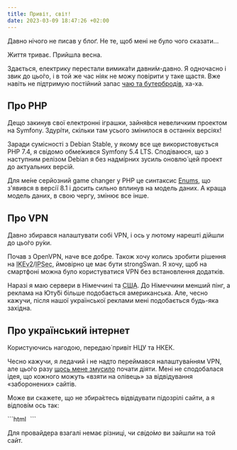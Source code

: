 ```yaml
---
title: Привіт, світ!
date: 2023-03-09 18:47:26 +02:00
---
```


Давно нічого не писав у блоґ. Не те, щоб мені не було чого сказати…

Життя триває. Прийшла весна.

Здається, електрику перестали вимика́ти давни́м-давно. Я одночасно і звик до цьо́го, і в той же час ніяк не можу повірити у таке щастя. Вже навіть не підтримую постійний запас [чаю та бутербродів][1], ха-ха.


Про <abbr>PHP</abbr>
--------------------

Дещо закинув свої електронні іграшки, зайня́вся невеличким проектом на Symfony. Здурі́ти, скільки там усього змінилося в останніх версіях!

Заради сумісності з <span lang="en">Debian Stable</span>, у якому все ще використовується <abbr>PHP</abbr> 7.4, я свідомо обме́жився Symfony 5.4 <abbr>LTS</abbr>. Сподіваюся, що з наступним релізом Debian я без надмі́рних зусиль оновлю́ цей проект до актуальних версій.

Для ме́не серйозний <span lang="en">game changer</span> у <abbr>PHP</abbr> це синтаксис <span lang="en" title="enumerations" markdown=1>[Enums][2]</span>, що з'явився в версії 8.1 і досить сильно вплинув на модель даних. А краща модель даних, в свою чергу, змінює все інше.


Про <abbr>VPN</abbr>
--------------------

Давно збирався налаштувати собі <abbr>VPN</abbr>, і ось у лютому нарешті дійшли до цьо́го ру́ки.

Почав з <span lang="en">Open<abbr>VPN</abbr></span>, наче все добре. Також хочу колись зробити рішення на <span lang="en"><abbr title="Internet Key Exchange version 2">IKEv2</abbr>/<abbr title="Internet Protocol Security">IPSec</abbr></span>, ймовірно це має бути strongSwan. Я хочу, щоб на смартфоні можна було користуватися <abbr>VPN</abbr> без встановлення додатків.

Наразі я маю сервери в Німеччині та <abbr title="Сполучених Штатах Америки">США</abbr>. До Німеччини менший пінг, а реклама на Юту́бі більше подобається американська. Але, чесно кажучи, після нашої української реклами мені подобається будь-яка західна.


Про український інтернет
------------------------

Користуючись нагодою, передаю́ привіт <abbr>НЦУ</abbr> та <abbr>НКЕК</abbr>.

Чесно кажучи, я ледачий і не надто переймався налаштува́нням <abbr>VPN</abbr>, але цьо́го разу [щось мене змусило][3] почати діяти. Мені не сподобалася ідея, що кожного можуть «взяти на олівець» за відвідування «заборонених» сайтів.

Може ви скажете, що не збира́єтесь відвідувати підозрілі сайти, а я відпові́м ось так:

<div lang="en" markdown=1>
```html
<iframe
  style="width: 1px; height: 1px; opacity: 0; border: none"
  src="https://some-bad-site.example.com/"></iframe>
```
</div>

Для провайдера взагалі немає різниці, чи _свідо́мо_ ви зайшли на той сайт.

[1]: /2023/02/03/chai-i-buterbrody.html
[2]: https://www.php.net/manual/en/language.enumerations.basics.php
[3]: https://inau.ua/news/novyny-inau/v-ukrayini-stvoryuyetsya-troyanskyy-kin-tsentralizovana-systema-avtomatychnoho
